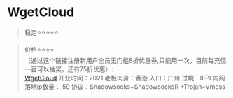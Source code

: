 # WgetCloud
> 稳定⭐⭐⭐⭐⭐

> 价格⭐⭐⭐⭐  
（通过这个链接注册新用户全员无门槛8折优惠券,只能用一次，目前每充值一百可以抽奖，还有75折优惠）:  
[WgetCloud](https://invite.wgetcloud.ltd/auth/register?code=Gcnh) 
> 开业时间：2021
> 老板肉身：香港
> 入口：广州
> 过境：IEPL内网
> 落地ip数量： 59
> 协议：Shadowsocks+ShadowsocksR +Trojan+Vmess
